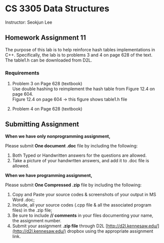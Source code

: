 # CS 3305 Data Structures

Instructor: Seokjun Lee

## Homework Assignment 11

The purpose of this lab is to help reinforce hash tables implementations in C++.
Specifically, the lab is to problems 3 and 4 on page 628 of the text. The table1.h
can be downloaded from D2L.

### Requirements

1. Problem 3 on Page 628 (textbook)<br>
   Use double hashing to reimplement the hash table from Figure 12.4 on page 604.<br>
   Figure 12.4 on page 604 → this figure shows table1.h file

2. Problem 4 on Page 628 (textbook)

## Submitting Assignment

**When we have only nonprogramming assignment,**

Please submit **One document .doc** file by including the following:

1. Both Typed or Handwritten answers for the questions are allowed.
2. Take a picture of your handwrtten answers, and add it to .doc file is allowed.

**When we have programming assignment,**

Please submit **One Compressed .zip** file by including the following:

1. Copy and Paste your source codes & screenshots of your output in MS Word .doc;
2. Include, all your source codes (.cpp file & all the associated program files) in the .zip file;
3. Be sure to include **// comments** in your files documenting your name, the assignment number.
4. Submit your assignment **.zip file** through D2L [http://d2l.kennesaw.edu/](http://d2l.kennesaw.edu/) dropbox using the appropriate assignment link.
